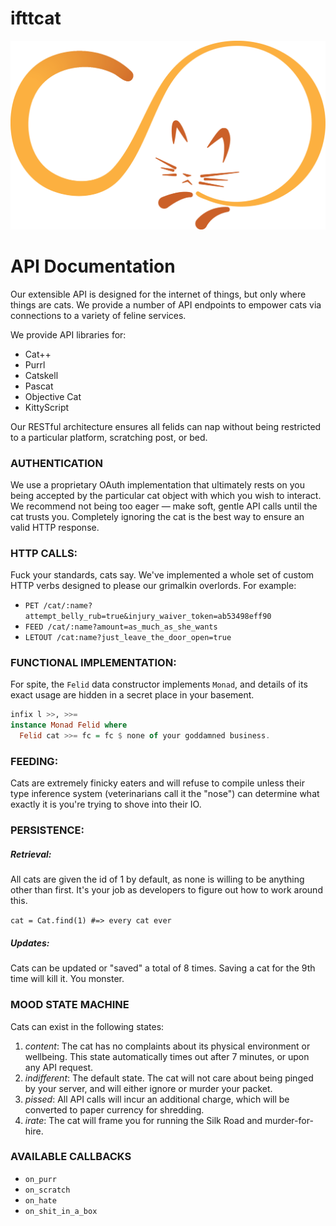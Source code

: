 # ifttcat

![cat](https://raw.githubusercontent.com/fouasnon/ifttcat/master/infinicat4-2_color.png)

# API Documentation

Our extensible API is designed for the internet of things, but only where things are cats. We provide a number of API endpoints to empower cats via connections to a variety of feline services.

We provide API libraries for:

 - Cat++
 - Purrl
 - Catskell
 - Pascat
 - Objective Cat
 - KittyScript


Our RESTful architecture ensures all felids can nap without being restricted to a particular platform, scratching post, or bed.


### AUTHENTICATION

We use a proprietary OAuth implementation that ultimately rests on you being accepted by the particular cat object with which you wish to interact. We recommend not being too eager — make soft, gentle API calls until the cat trusts you. Completely ignoring the cat is the best way to ensure an valid HTTP response.


### HTTP CALLS:

Fuck your standards, cats say. We've implemented a whole set of custom HTTP verbs designed to please our grimalkin overlords. For example:

- `PET /cat/:name?attempt_belly_rub=true&injury_waiver_token=ab53498eff90`
- `FEED /cat/:name?amount=as_much_as_she_wants`
- `LETOUT /cat:name?just_leave_the_door_open=true`

### FUNCTIONAL IMPLEMENTATION:

For spite, the `Felid` data constructor implements `Monad`, and details of its exact usage are hidden in a secret place in your basement.

```haskell
infix l >>, >>=
instance Monad Felid where
  Felid cat >>= fc = fc $ none of your goddamned business.
```

### FEEDING:

Cats are extremely finicky eaters and will refuse to compile unless their type inference system (veterinarians call it the "nose") can determine what exactly it is you're trying to shove into their IO.

### PERSISTENCE:

##### Retrieval:

All cats are given the id of 1 by default, as none is willing to be anything other than first. It's your job as developers to figure out how to work around this.

`cat = Cat.find(1) #=> every cat ever`

##### Updates:

Cats can be updated or "saved" a total of 8 times. Saving a cat for the 9th time will kill it. You monster.

### MOOD STATE MACHINE

Cats can exist in the following states:

1. *content*: The cat has no complaints about its physical environment or wellbeing. This state automatically times out after 7 minutes, or upon any API request.
2. *indifferent*: The default state. The cat will not care about being pinged by your server, and will either ignore or murder your packet.
3. *pissed*: All API calls will incur an additional charge, which will be converted to paper currency for shredding.
4. *irate*: The cat will frame you for running the Silk Road and murder-for-hire.

### AVAILABLE CALLBACKS

- `on_purr`
- `on_scratch`
- `on_hate`
- `on_shit_in_a_box`

